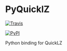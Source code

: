 PyQuicklZ
==========

[![Travis](https://img.shields.io/travis/douban/pyquicklz.svg)](https://travis-ci.org/douban/pyquicklz)

[![PyPI](https://img.shields.io/pypi/v/pyquicklz.svg)](https://pypi.python.org/pypi/pyquicklz)

Python binding for QuickLZ
